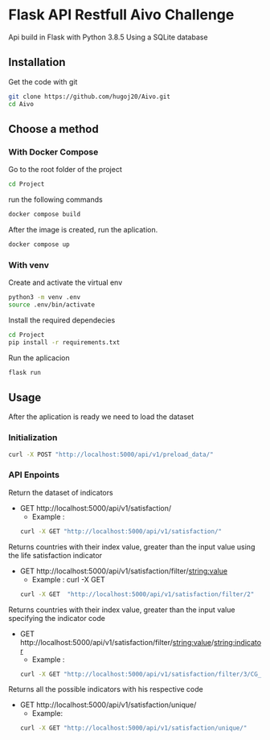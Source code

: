 # Flask API Restfull Aivo Challenge
Api build in Flask with Python 3.8.5 Using a SQLite database

## Installation 

Get the code with git
```bash
git clone https://github.com/hugoj20/Aivo.git
cd Aivo
```
## Choose a method
### With Docker Compose
Go to the root folder of the project
```bash
cd Project
```
run the following commands

```bash
docker compose build
```

After the image is created, run the aplication.

```bash
docker compose up
```

### With venv
Create and activate the virtual env
```bash
python3 -m venv .env
source .env/bin/activate
```

Install the required dependecies

```bash
cd Project
pip install -r requirements.txt
```

Run the aplicacion
```bash
flask run 
```

## Usage
After the aplication is ready we need to load the dataset

### Initialization
```bash
curl -X POST "http://localhost:5000/api/v1/preload_data/"
```

### API Enpoints
Return the dataset of indicators
- GET http://localhost:5000/api/v1/satisfaction/
    - Example : 
    ```bash
    curl -X GET "http://localhost:5000/api/v1/satisfaction/"
    ```

Returns countries with their index value, greater than the input value using the life satisfaction indicator 
- GET http://localhost:5000/api/v1/satisfaction/filter/<string:value>
    - Example : curl -X GET 
    ```bash
    curl -X GET  "http://localhost:5000/api/v1/satisfaction/filter/2"
    ```

Returns countries with their index value, greater than the input value specifying the indicator code  
- GET http://localhost:5000/api/v1/satisfaction/filter/<string:value>/<string:indicator>
    - Example : 
    ```bash
    curl -X GET "http://localhost:5000/api/v1/satisfaction/filter/3/CG_SENG"
    ```


Returns all the possible indicators with his respective code
- GET http://localhost:5000/api/v1/satisfaction/unique/
    - Example: 
    ```bash
    curl -X GET "http://localhost:5000/api/v1/satisfaction/unique/"
    ```

